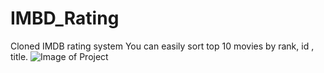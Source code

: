 # IMBD_Rating
Cloned  IMDB rating system
You can easily sort top 10 movies by rank, id , title.
![Image of Project](https://github.com/ranveersequeira/IMDB_Rating/blob/master/scrnshot%20(2).png)
